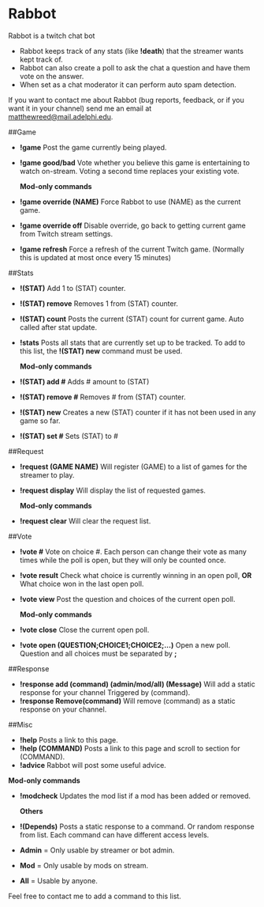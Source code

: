Rabbot
======

Rabbot is a twitch chat bot

* Rabbot keeps track of any stats (like **!death**) that the streamer wants kept track of.
* Rabbot can also create a poll to ask the chat a question and have them vote on the answer.
* When set as a chat moderator it can perform auto spam detection.

If you want to contact me about Rabbot (bug reports, feedback, or if you want it in your channel) send me an email at <matthewreed@mail.adelphi.edu>.


##Game
* **!game** Post the game currently being played.
* **!game good/bad** Vote whether you believe this game is entertaining to watch on-stream.
					 Voting a second time replaces your existing vote.
 
   **Mod-only commands**
* **!game override (NAME)** Force Rabbot to use (NAME) as the current game.
* **!game override off** Disable override, go back to getting current game from Twitch stream settings.
* **!game refresh** Force a refresh of the current Twitch game. (Normally this is updated at most once every 15 minutes)

##Stats
* **!(STAT)** Add 1 to (STAT) counter.
* **!(STAT) remove** Removes 1 from (STAT) counter.
* **!(STAT) count** Posts the current (STAT) count for current game. Auto called after stat update.
* **!stats** Posts all stats that are currently set up to be tracked.
		To add to this list, the **!(STAT) new** command must be used.

   **Mod-only commands**
* **!(STAT) add #** Adds # amount to (STAT)
* **!(STAT) remove #** Removes # from (STAT) counter.
* **!(STAT) new** Creates a new (STAT) counter if it has not been used in any game so far.
* **!(STAT) set #** Sets (STAT) to #
 
##Request
* **!request (GAME NAME)** Will register (GAME) to a list of games for the streamer to play.
* **!request display** Will display the list of requested games.
 

   **Mod-only commands**
* **!request clear** Will clear the request list.
 
##Vote
* **!vote #** Vote on choice #. Each person can change their vote as many times while the poll is open, but they will only be counted once. 
* **!vote result** Check what choice is currently winning in an open poll, **OR** What choice won in the last open poll.
* **!vote view** Post the question and choices of the current open poll.


   **Mod-only commands**
* **!vote close** Close the current open poll.
* **!vote open (QUESTION;CHOICE1;CHOICE2;...)** Open a new poll. Question and all choices must be separated by **;**

##Response
* **!response add (command) (admin/mod/all) (Message)** Will add a static response for your channel Triggered by (command).
* **!response Remove(command)** Will remove (command) as a static response on your channel.

##Misc
* **!help** Posts a link to this page.
* **!help (COMMAND)** Posts a link to this page and scroll to section for (COMMAND).
* **!advice** Rabbot will post some useful advice.

 **Mod-only commands**
* **!modcheck** Updates the mod list if a mod has been added or removed.

   **Others**
* **!(Depends)** Posts a static response to a command. Or random response from list.
Each command can have different access levels.
* **Admin** = Only usable by streamer or bot admin.
* **Mod** = Only usable by mods on stream.
* **All** = Usable by anyone.

 Feel free to contact me to add a command to this list.
